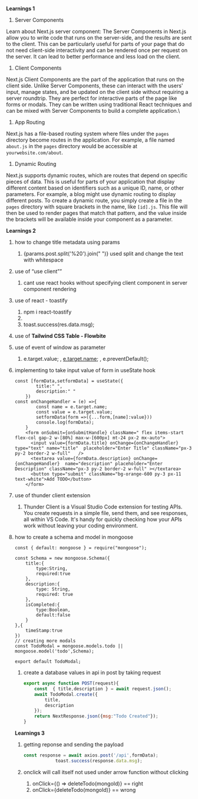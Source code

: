 **Learnings 1**

1. Server Components 

Learn about Next.js server component: The Server Components in Next.js allow you to write code that runs on the server-side, and the results are sent to the client. This can be particularly useful for parts of your page that do not need client-side interactivity and can be rendered once per request on the server. It can lead to better performance and less load on the client.

1. Client Components

Next.js Client Components are the part of the application that runs on the client side. Unlike Server Components, these can interact with the users' input, manage states, and be updated on the client side without requiring a server roundtrip. They are perfect for interactive parts of the page like forms or modals. They can be written using traditional React techniques and can be mixed with Server Components to build a complete application.\

1. App Routing

Next.js has a file-based routing system where files under the `pages` directory become routes in the application. For example, a file named `about.js` in the `pages` directory would be accessible at `yourwebsite.com/about`.

1. Dynamic Routing

Next.js supports dynamic routes, which are routes that depend on specific pieces of data. This is useful for parts of your application that display different content based on identifiers such as a unique ID, name, or other parameters. For example, a blog might use dynamic routing to display different posts. To create a dynamic route, you simply create a file in the `pages` directory with square brackets in the name, like `[id].js`. This file will then be used to render pages that match that pattern, and the value inside the brackets will be available inside your component as a parameter.

**Learnings 2**

1.  how to change title metadata using params
    1. {params.post.split('%20').join(" ")} used split and change the text with whitespace  
2. use of “use client””
    1. cant use react hooks without specifying client component in server component rendering
3. use of react - toastify 
    1. npm i  react-toastify
    2. <ToastContainer theme="dark"/>
    3. toast.success(res.data.msg);
4. use of **Tailwind CSS Table - Flowbite**
5. use of event of window as parameter
    1. e.target.value; , [e.target.name](http://e.target.name/); , e.preventDefault();
6. implementing to take input value of form in useState hook 
    
    ```
    const [formData,setformData] = useState({
            title:" ",
            description:" "
        })
    const onChangeHandler = (e) =>{
            const name = e.target.name;
            const value = e.target.value;
            setformData(form =>({...form,[name]:value}))
            console.log(formData);
        }
        <form onSubmit={onSubmitHandle} className=" flex items-start flex-col gap-2 w-[80%] max-w-[600px] mt-24 px-2 mx-auto">
          <input value={formData.title} onChange={onChangeHandler} type="text" name="title"  placeholder="Enter Title" className="px-3 py-2 border-2 w-full"   />
          <textarea value={formData.description} onChange={onChangeHandler}  name="description" placeholder="Enter Description" className="px-3 py-2 border-2 w-full" ></textarea>
          <button type="submit" className="bg-orange-600 py-3 px-11 text-white">Add TODO</button>
        </form>
    ```
    
7. use of thunder client extension 
    1. Thunder Client is a Visual Studio Code extension for testing APIs. You create requests in a simple file, send them, and see responses, all within VS Code. It's handy for quickly checking how your APIs work without leaving your coding environment.
8. how to create a schema and model in mongoose
    
    ```
    const { default: mongoose } = require("mongoose");
    
    const Schema = new mongoose.Schema({
        title:{
            type:String,
            required:true
        },
        description:{
            type: String,
            required: true
        },
        isCompleted:{
            type:Boolean,
            default:false
        }
    },{
        timeStamp:true
    })
    // creating more modals
    const TodoModal = mongoose.models.todo || mongoose.model('todo',Schema);
    
    export default TodoModal;
    ```
    
    1. create a database values in api in post by taking request 
        
        ```jsx
        export async function POST(request){
            const  { title,description } = await request.json();
            await TodoModal.create({
                title,
                description
            });
            return NextResponse.json({msg:"Todo Created"});
        }
        ```
        
    
    **Learnings 3**
    
    1. getting reponse and sending the payload
        
        ```jsx
        const response = await axios.post('/api',formData);
                    toast.success(response.data.msg);
        ```
        
    2. onclick will call itself not used under arrow function without clicking
        1. onClick={() => deleteTodo(mongoId)}  == right
        2. onClick={deleteTodo(mongoId)}  == wrong